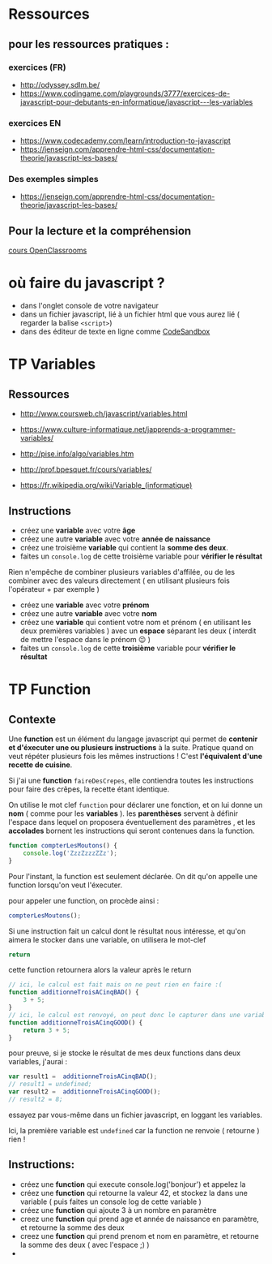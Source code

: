 

<!-- aller [ici](https://adrar-tps.github.io/javascript/) -->

Ressources 
===

pour les ressources pratiques : 
----


### exercices (FR)
- http://odyssey.sdlm.be/
- https://www.codingame.com/playgrounds/3777/exercices-de-javascript-pour-debutants-en-informatique/javascript---les-variables


### exercices EN
- https://www.codecademy.com/learn/introduction-to-javascript
- https://jenseign.com/apprendre-html-css/documentation-theorie/javascript-les-bases/


### Des exemples simples 
- https://jenseign.com/apprendre-html-css/documentation-theorie/javascript-les-bases/
  

Pour la lecture et la compréhension 
----
[cours OpenClassrooms](https://openclassrooms.com/fr/courses/2984401-apprenez-a-coder-avec-javascript)




# où faire du javascript ?

- dans l'onglet console de votre navigateur
- dans un fichier javascript, lié à un fichier html que vous aurez lié ( regarder la balise ```<script>```)
- dans des éditeur de texte en ligne comme [CodeSandbox](https://codesandbox.io/dashboard)


# TP Variables

Ressources
----
- http://www.coursweb.ch/javascript/variables.html

- https://www.culture-informatique.net/japprends-a-programmer-variables/
- http://pise.info/algo/variables.htm
- http://prof.bpesquet.fr/cours/variables/

- https://fr.wikipedia.org/wiki/Variable_(informatique)

Instructions
----

- créez une **variable** avec votre **âge**
- créez une autre **variable** avec votre **année de naissance**
- créez une troisième **variable** qui contient la **somme des deux**.
- faites un ```console.log``` de cette troisième variable pour **vérifier le résultat**
  
Rien n'empêche de combiner plusieurs variables d'affilée, ou de les combiner avec des valeurs directement ( en utilisant plusieurs fois l'opérateur + par exemple )
- créez une **variable** avec votre **prénom**
- créez une autre **variable** avec votre **nom**
- créez une **variable** qui contient votre nom et prénom ( en utilisant les deux premières variables ) avec un **espace** séparant les deux ( interdit de mettre l'espace dans le prénom :wink: ) 
- faites un ```console.log``` de cette **troisième** variable pour **vérifier le résultat**




# TP Function


Contexte 
-----

Une **function** est un élément du langage javascript qui permet de **contenir et d'éxecuter une ou plusieurs instructions** à la suite. 
Pratique quand on veut répéter plusieurs fois les mêmes instructions ! C'est **l'équivalent d'une recette de cuisine**.

Si j'ai une **function** ```faireDesCrepes```, elle contiendra toutes les instructions pour faire des crêpes, la recette étant identique.


On utilise le mot clef ```function``` pour déclarer une fonction, et on lui donne un **nom** ( comme pour les **variables** ). les **parenthèses** servent à définir l'espace dans lequel on proposera éventuellement des paramètres , et les **accolades** bornent les instructions qui seront contenues dans la function.

```javascript
function compterLesMoutons() {
    console.log('ZzzZzzzZZz');
}
```
Pour l'instant, la function est seulement déclarée.
On dit qu'on appelle une function lorsqu'on veut l'éxecuter.

pour appeler une function, on procède ainsi : 
```javascript
compterLesMoutons();
```



Si une instruction fait un calcul dont le résultat nous intéresse, et qu'on aimera le stocker dans une variable, on utilisera le mot-clef 
```javascript
return
```
cette function retournera alors la valeur après le return 

```javascript
// ici, le calcul est fait mais on ne peut rien en faire :(
function additionneTroisACinqBAD() {
    3 + 5;
}
// ici, le calcul est renvoyé, on peut donc le capturer dans une variable par exemple !
function additionneTroisACinqGOOD() {
    return 3 + 5;
}

```
pour preuve, si je stocke le résultat de mes deux functions dans deux variables, j'aurai :

```javascript
var result1 =  additionneTroisACinqBAD();
// result1 = undefined;
var result2 =  additionneTroisACinqGOOD();
// result2 = 8;

```

essayez par vous-même dans un fichier javascript, en loggant les variables.

Ici, la première variable est ```undefined``` car la function ne renvoie ( retourne ) rien ! 




Instructions:
-----
 - créez une **function** qui execute console.log('bonjour') et appelez la
 - créez une **function** qui retourne la valeur 42, et stockez la dans une variable ( puis faites un console log de cette variable )
 - créez une **function** qui ajoute 3 à un nombre en paramètre
 - creez une **function** qui prend age et année de naissance en paramètre, et retourne la somme des deux
 - creez une **function** qui prend prenom et nom en paramètre, et retourne la somme des deux ( avec l'espace ;) )
 - 